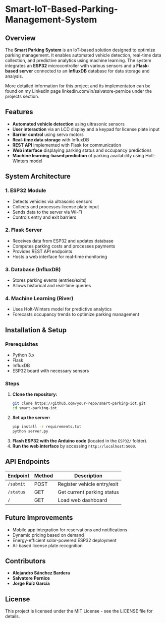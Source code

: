 # Smart-IoT-Based-Parking-Management-System

## Overview
The **Smart Parking System** is an IoT-based solution designed to optimize parking management. It enables automated vehicle detection, real-time data collection, and predictive analytics using machine learning. The system integrates an **ESP32** microcontroller with various sensors and a **Flask-based server** connected to an **InfluxDB** database for data storage and analysis.

More detailed information for this project and its implementaton can be found on my LinkedIn page linkedin.com/in/salvatore-pernice under the projects section.

## Features
- **Automated vehicle detection** using ultrasonic sensors
- **User interaction** via an LCD display and a keypad for license plate input
- **Barrier control** using servo motors
- **Real-time data storage** with InfluxDB
- **REST API** implemented with Flask for communication
- **Web interface** displaying parking status and occupancy predictions
- **Machine learning-based prediction** of parking availability using Holt-Winters model

## System Architecture
### 1. ESP32 Module
- Detects vehicles via ultrasonic sensors
- Collects and processes license plate input
- Sends data to the server via Wi-Fi
- Controls entry and exit barriers

### 2. Flask Server
- Receives data from ESP32 and updates database
- Computes parking costs and processes payments
- Provides REST API endpoints
- Hosts a web interface for real-time monitoring

### 3. Database (InfluxDB)
- Stores parking events (entries/exits)
- Allows historical and real-time queries

### 4. Machine Learning (River)
- Uses Holt-Winters model for predictive analytics
- Forecasts occupancy trends to optimize parking management

## Installation & Setup
### Prerequisites
- Python 3.x
- Flask
- InfluxDB
- ESP32 board with necessary sensors

### Steps
1. **Clone the repository:**
   ```sh
   git clone https://github.com/your-repo/smart-parking-iot.git
   cd smart-parking-iot
   ```
2. **Set up the server:**
   ```sh
   pip install -r requirements.txt
   python server.py
   ```
3. **Flash ESP32 with the Arduino code** (located in the `ESP32/` folder).
4. **Run the web interface** by accessing `http://localhost:5000`.

## API Endpoints
| Endpoint        | Method | Description |
|---------------|--------|------------|
| `/submit`     | POST   | Register vehicle entry/exit |
| `/status`     | GET    | Get current parking status |
| `/`           | GET    | Load web dashboard |

## Future Improvements
- Mobile app integration for reservations and notifications
- Dynamic pricing based on demand
- Energy-efficient solar-powered ESP32 deployment
- AI-based license plate recognition

## Contributors
- **Alejandro Sánchez Bardera**
- **Salvatore Pernice**
- **Jorge Ruíz García**

## License
This project is licensed under the MIT License - see the LICENSE file for details.

